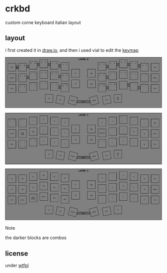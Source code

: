# crkbd

custom corne keyboard italian layout

## layout

i first created it in [draw.io](./layout.dio), and then i used vial to edit the [keymap](./keymap.vil)

![layers](./layers.png)

> [!NOTE]
> the darker blocks are combos

## license

under [wtfpl](./LICENSE)
